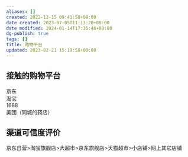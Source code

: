 ```yaml
---
aliases: []
created: 2022-12-15 09:41:58+08:00
date created: 2023-07-05T11:13:20+08:00
date modified: 2024-01-14T17:35:48+08:00
dg-publish: true
tags: []
title: 购物平台
updated: 2023-02-21 15:19:58+08:00
---
```


## 接触的购物平台
京东  
淘宝  
1688  
美团（同城的药店）

## 渠道可信度评价
京东自营>淘宝旗舰店>大超市>京东旗舰店>天猫超市>小店铺>网上其它店铺
